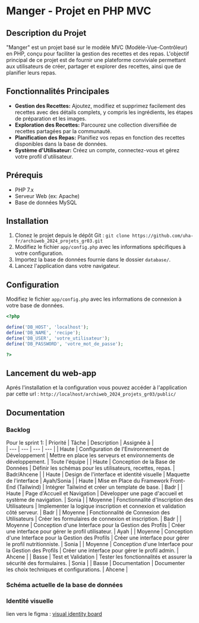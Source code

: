 # Manger - Projet en PHP MVC

## Description du Projet
"Manger" est un projet basé sur le modèle MVC (Modèle-Vue-Contrôleur) en PHP, conçu pour faciliter la gestion des recettes et des repas. L'objectif principal de ce projet est de fournir une plateforme conviviale permettant aux utilisateurs de créer, partager et explorer des recettes, ainsi que de planifier leurs repas.

## Fonctionnalités Principales
- **Gestion des Recettes:** Ajoutez, modifiez et supprimez facilement des recettes avec des détails complets, y compris les ingrédients, les étapes de préparation et les images.
- **Exploration des Recettes:** Parcourez une collection diversifiée de recettes partagées par la communauté.
- **Planification des Repas:** Planifiez vos repas en fonction des recettes disponibles dans la base de données.
- **Système d'Utilisateur:** Créez un compte, connectez-vous et gérez votre profil d'utilisateur.

## Prérequis
- PHP 7.x
- Serveur Web (ex: Apache)
- Base de données MySQL

## Installation
1. Clonez le projet depuis le dépôt Git : `git clone https://github.com/uha-fr/archiweb_2024_projets_gr03.git`
2. Modifiez le fichier `app/config.php` avec les informations spécifiques à votre configuration.
3. Importez la base de données fournie dans le dossier `database/`.
4. Lancez l'application dans votre navigateur.

## Configuration
Modifiez le fichier `app/config.php` avec les informations de connexion à votre base de données.

```php
<?php

define('DB_HOST', 'localhost');
define('DB_NAME', 'recipe');
define('DB_USER', 'votre_utilisateur');
define('DB_PASSWORD', 'votre_mot_de_passe');

?>
```
## Lancement du web-app
Aprés l'installation et la configuration vous pouvez accéder à l'application par cette url :
`http://localhost/archiweb_2024_projets_gr03/public/`

## Documentation
### Backlog
Pour le sprint 1:
| Priorité | Tâche | Description | Assignée à |                                             
| --- | --- | --- | --- |
| Haute | Configuration de l'Environnement de Développement | Mettre en place les serveurs et environnements de développement. | Toute l'équipe |
| Haute | Conception de la Base de Données | Définir les schémas pour les utilisateurs, recettes, repas. | Badr/Ahcene |
| Haute | Design de l'interface et identité visuelle | Maquette de l'interface | Ayah/Sonia |
| Haute | Mise en Place du Framework Front-End (Tailwind) | Intégrer Tailwind et créer un template de base. | Badr |
| Haute | Page d'Accueil et Navigation | Développer une page d'accueil et système de navigation. | Sonia |
| Moyenne | Fonctionnalité d'Inscription des Utilisateurs | Implementer la logique inscription et connexion et validation côté serveur. | Badr |
| Moyenne | Fonctionnalité de Connexion des Utilisateurs | Créer les formulaires de connexion et inscription. | Badr  |
| Moyenne | Conception d'une Interface pour la Gestion des Profils | Créer une interface pour gérer le profil utilisateur. | Ayah |
| Moyenne | Conception d'une Interface pour la Gestion des Profils | Créer une interface pour gérer le profil nutritionniste. | Sonia |
| Moyenne | Conception d'une Interface pour la Gestion des Profils | Créer une interface pour gérer le profil admin. | Ahcene |
| Basse | Test et Validation | Tester les fonctionnalités et assurer la sécurité des formulaires. | Sonia |
| Basse | Documentation | Documenter les choix techniques et configurations. | Ahcene |

### Schéma actuelle de la base de données
### Identité visuelle
lien vers le figma : [visual identity board](https://www.figma.com/file/ueHI18DFaa58xfa1ceqSSJ/Visual-identity?type=design&node-id=0%3A1&mode=design&t=ErciRZZByM3St0u5-1)
